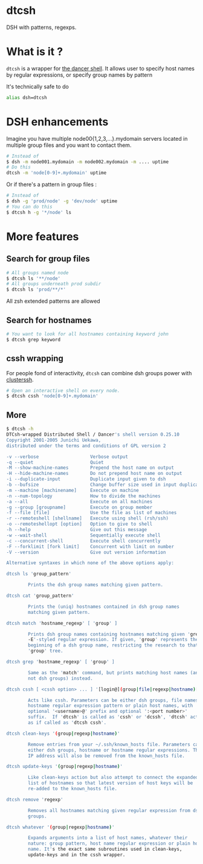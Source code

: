 # dtcsh
DSH with patterns, regexps.

# What is it ?

`dtcsh` is a wrapper for
[the dancer shell](https://www.netfort.gr.jp/~dancer/software/dsh.html.en). It
allows user to specify host names by regular expressions, or specify
group names by pattern

It's technically safe to do
```bash
alias dsh=dtcsh
```

# DSH enhancements

Imagine you have multiple node00{1,2,3,...}.mydomain servers located in multiple group files and you want to contact them.

```bash
# Instead of 
$ dsh -m node001.mydomain -m node002.mydomain -m .... uptime
# Do this
dtcsh -m 'node[0-9]+.mydomain' uptime
```

Or if there's a pattern in group files :

```bash
# Instead of 
$ dsh -g 'prod/node' -g 'dev/node' uptime
# You can do this
$ dtcsh h -g '*/node' ls
```

# More features

## Search for group files
```bash
# All groups named node
$ dtcsh ls '**/node'
# All groups underneath prod subdir
$ dtcsh ls 'prod/**/*'
```

All zsh extended patterns are allowed

## Search for hostnames
```bash
# You want to look for all hostnames containing keyword john
$ dtcsh grep keyword
```

## cssh wrapping

For people fond of interactivity, `dtcsh` can combine dsh groups power
with [clusterssh](https://github.com/duncs/clusterssh/wiki).

```bash
# Open an interactive shell on every node.
$ dtcsh cssh 'node[0-9]+.mydomain'
```

## More

```bash
$ dtcsh -h
DTCsh-wrapped Distributed Shell / Dancer's shell version 0.25.10 
Copyright 2001-2005 Junichi Uekawa, 
distributed under the terms and conditions of GPL version 2

-v --verbose                   Verbose output
-q --quiet                     Quiet
-M --show-machine-names        Prepend the host name on output
-H --hide-machine-names        Do not prepend host name on output
-i --duplicate-input           Duplicate input given to dsh
-b --bufsize                   Change buffer size used in input duplication
-m --machine [machinename]     Execute on machine
-n --num-topology              How to divide the machines
-a --all                       Execute on all machines
-g --group [groupname]         Execute on group member
-f --file [file]               Use the file as list of machines
-r --remoteshell [shellname]   Execute using shell (rsh/ssh)
-o --remoteshellopt [option]   Option to give to shell 
-h --help                      Give out this message
-w --wait-shell                Sequentially execute shell
-c --concurrent-shell          Execute shell concurrently
-F --forklimit [fork limit]    Concurrent with limit on number
-V --version                   Give out version information

Alternative syntaxes in which none of the above options apply:

dtcsh ls 'group_pattern'

        Prints the dsh group names matching given pattern.

dtcsh cat 'group_pattern'

        Prints the (uniq) hostnames contained in dsh group names
        matching given pattern.

dtcsh match 'hostname_regexp' [ 'group' ]

        Prints dsh group names containing hostnames matching given 'grep
        -E'-styled regular expression. If given, 'group' represents the
        beginning of a dsh group name, restricting the research to that
        'group' tree.

dtcsh grep 'hostname_regexp' [ 'group' ]

        Same as the 'match' command, but prints matching host names (and
        not dsh groups) instead.

dtcsh cssh [ <cssh option> ... ] '[login@](group|file|regexp|hostname)[:port]'

        Acts like cssh. Parameters can be either dsh groups, file names,
        hostname regular expression pattern or plain host names, with
        optional '<username>@' prefix and optional ':<port number>'
        suffix.  If 'dtcsh' is called as 'cssh' or 'dcssh', 'dtcsh' acts
        as if called as 'dtcsh cssh'.

dtcsh clean-keys '(group|regexp|hostname)'

        Remove entries from your ~/.ssh/known_hosts file. Parameters can be
        either dsh groups, hostname or hostname regular expressions. The
        IP address will also be removed from the known_hosts file.

dtcsh update-keys '(group|regexp|hostname)'

        Like clean-keys action but also attempt to connect the expanded
        list of hostnames so that latest version of host keys will be
        re-added to the known_hosts file.

dtcsh remove 'regexp'

        Removes all hostnames matching given regular expression from dsh
        groups.

dtcsh whatever '(group|regexp|hostname)'

        Expands arguments into a list of host names, whatever their
        nature: group pattern, host name regular expression or plain host
        name. It's the exact same subroutines used in clean-keys,
        update-keys and in the cssh wrapper.

```
